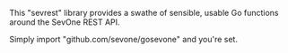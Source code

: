This "sevrest" library provides a swathe of sensible, usable Go functions around the SevOne REST API.

Simply import "github.com/sevone/gosevone" and you're set.
